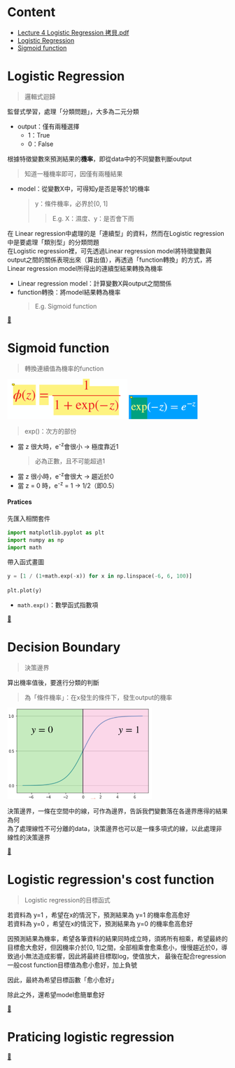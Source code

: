 # Content
- [Lecture 4 Logistic Regression 拷貝.pdf](https://github.com/vanikk06/Machine-Learning/blob/master/Logistic%20Regression/Lecture%204%20Logistic%20Regression%20%E6%8B%B7%E8%B2%9D.pdf)
- [Logistic Regression](https://github.com/vanikk06/Machine-Learning/tree/master/Logistic%20Regression#logistic-regression)
- [Sigmoid function](https://github.com/vanikk06/Machine-Learning/tree/master/Logistic%20Regression#sigmoid-function)


# Logistic Regression
  > 邏輯式迴歸

監督式學習，處理「分類問題」，大多為二元分類

- output：僅有兩種選擇
  - 1：True
  - 0：False
  
根據特徵變數來預測結果的**機率**，即從data中的不同變數判斷output
> 知道一種機率即可，因僅有兩種結果

- model：從變數X中，可得知y是否是等於1的機率
  > y：條件機率，必界於\[0, 1]
  >> E.g. X：濕度、y：是否會下雨
  
在 Linear regression中處理的是「連續型」的資料，然而在Logistic regression中是要處理「類別型」的分類問題\
在Logistic regression裡，可先透過Linear regression model將特徵變數與output之間的關係表現出來（算出值），再透過「function轉換」的方式，將Linear regression model所得出的連續型結果轉換為機率
  - Linear regression model：計算變數X與output之間關係
  - function轉換：將model結果轉為機率
    > E.g. Sigmoid function

[🥃](https://github.com/vanikk06/Machine-Learning/tree/master/Logistic%20Regression#content)

# Sigmoid function
  > 轉換連續值為機率的function
  
![](https://github.com/vanikk06/Machine-Learning/blob/master/Logistic%20Regression/image/Snipaste_2020-02-20_03-04-40.png) 
![](https://github.com/vanikk06/Machine-Learning/blob/master/Logistic%20Regression/image/Snipaste_2020-02-20_03-05-10.png)
> exp()：次方的部份
  - 當 z 很大時，e<sup>-z</sup>會很小 → 極度靠近1
    > 必為正數，且不可能超過1
  - 當 z 很小時，e<sup>-z</sup>會很大 → 趨近於0
  - 當 z = 0 時，e<sup>-z</sup> = 1 → 1/2（即0.5）

#### Pratices
先匯入相關套件
```python
import matplotlib.pyplot as plt
import numpy as np
import math
```
帶入函式畫圖
```python
y = [1 / (1+math.exp(-x)) for x in np.linspace(-6, 6, 100)]

plt.plot(y)
```
- `math.exp()`：數學函式指數項

[🥤](https://github.com/vanikk06/Machine-Learning/tree/master/Logistic%20Regression#content)


# Decision Boundary
  > 決策邊界
  
算出機率值後，要進行分類的判斷
> 為「條件機率」：在x發生的條件下，發生output的機率

![](https://github.com/vanikk06/Machine-Learning/blob/master/Logistic%20Regression/image/Snipaste_2020-02-20_03-32-01.png)

決策邊界，一條在空間中的線，可作為邊界，告訴我們變數落在各邊界應得的結果為何\
為了處理線性不可分離的data，決策邊界也可以是一條多項式的線，以此處理非線性的決策邊界


[🥂](https://github.com/vanikk06/Machine-Learning/tree/master/Logistic%20Regression#content)

# Logistic regression's cost function
  > Logistic regression的目標函式
  
若資料為 y=1 ，希望在x的情況下，預測結果為 y=1 的機率愈高愈好\
若資料為 y=0 ，希望在x的情況下，預測結果為 y=0 的機率愈高愈好

因預測結果為機率，希望各筆資料的結果同時成立時，須將所有相乘，希望最終的目標愈大愈好，但因機率介於\[0, 1]之間，全部相乘會愈乘愈小，慢慢趨近於0，導致過小無法造成影響，因此將最終目標取log，使值放大，
最後在配合regression 一般cost function目標值為愈小愈好，加上負號

因此，最終為希望目標函數「愈小愈好」

除此之外，還希望model愈簡單愈好

[🍻](https://github.com/vanikk06/Machine-Learning/tree/master/Logistic%20Regression#content)
  
# Praticing logistic regression  



[🍺](https://github.com/vanikk06/Machine-Learning/tree/master/Logistic%20Regression#content)
